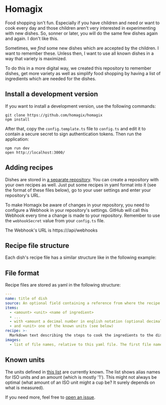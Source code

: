 # Homagix

Food shopping isn't fun. Especially if you have children and need or want to cook every day and those children aren't very interested in experimenting with new dishes. So, sonner or later, you will do the same few dishes again and again. I don't like this.

Sometimes, we _find_ some new dishes which are accepted by the children. I want to remember these. Unless then, I want to use all known dishes in a way that variety is maximized.

To do this in a more digital way, we created this repository to remember dishes, get more variety as well as simplify food shopping by having a list of ingredients which are needed for the dishes.

## Install a development version

If you want to install a development version, use the following commands:

    git clone https://github.com/homagix/homagix
    npm install

After that, copy the `config.template.ts` file to `config.ts` and edit it to contain a secure secret to sign authentication tokens.
Then run the application:

    npm run dev
    open http://localhost:3000/

## Adding recipes

Dishes are stored in [a separate repository](https://github.com/homagix/recipes).
You can create a repository with your own recipes as well.
Just put some recipes in yaml format into it (see the format of these files below), go to your user settings and enter your repository's URL.

To make Homagix be aware of changes in your repository, you need to configure a Webhook in your repository's settings.
GitHub will call this Webhook every time a change is made to your repository.
Remember to use the `webhookSecret` value from your `config.ts` file.

The Webhook's URL is https://<your-homagix-server>/api/webhooks

## Recipe file structure

Each dish's recipe file has a similar structure like in the following example:

## File format

Recipe files are stored as yaml in the following structure:

```yaml
---
name: title of dish
source: An optional field containing a reference from where the recipe is taken
items:
  - <amount> <unit> <name of ingredient>
  - ...
  - with <amount a decimal number in english notation (optional decimal point '.')
  - and <unit> one of the known units (see below)
recipe: >-
  Markdown text describing the steps to cook the ingredients to the dish.
images:
  - list of file names, relative to this yaml file. The first file name is taken as the main image
```

## Known units

The units defined in [this list](units.yaml) are currently known.
The list shows alias names for ISO units and an amount (which is mostly '1').
This might not always be optimal (what amount of an ISO unit might a cup be? It surely depends on what is measured).

If you need more, feel free to [open an issue](issues).
